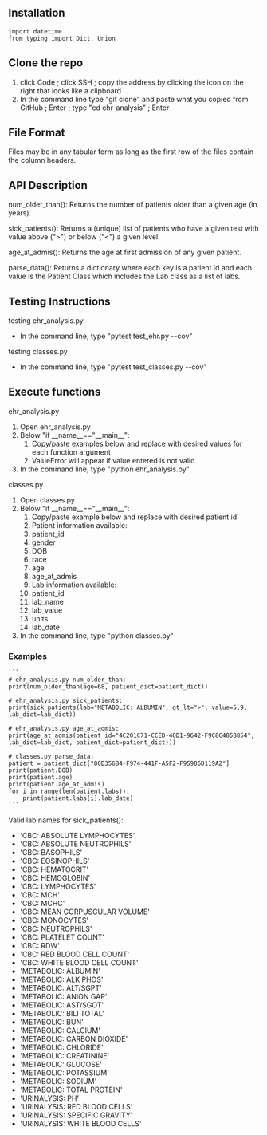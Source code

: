## Installation
```
import datetime
from typing import Dict, Union
```

## Clone the repo
1. click Code ; click SSH ; copy the address by clicking the icon on the right that looks like a clipboard
2. In the command line type "git clone" and paste what you copied from GitHub ; Enter ; type "cd ehr-analysis" ; Enter

## File Format
Files may be in any tabular form as long as the first row of the files contain the column headers.

## API Description
num_older_than():
Returns the number of patients older than a given age (in years).

sick_patients():
Returns a (unique) list of patients who have a given test with value above (">") or below ("<") a given level.

age_at_admis():
Returns the age at first admission of any given patient.

parse_data():
Returns a dictionary where each key is a patient id and each value is the Patient Class which includes the Lab class as a list of labs.

## Testing Instructions
testing ehr_analysis.py
- In the command line, type "pytest test_ehr.py --cov"

testing classes.py
- In the command line, type "pytest test_classes.py --cov"

## Execute functions
ehr_analysis.py
  1. Open ehr_analysis.py
  2. Below "if \_\_name\_\_=="\_\_main\_\_":
      1. Copy/paste examples below and replace with desired values for each function argument
      2. ValueError will appear if value entered is not valid
  3. In the command line, type "python ehr_analysis.py"

classes.py
  1. Open classes.py
  2. Below "if \_\_name\_\_=="\_\_main\_\_":
      1. Copy/paste example below and replace with desired patient id
      2. Patient information available:
        1. patient_id
        2. gender
        3. DOB
        4. race
        5. age
        6. age_at_admis
      3. Lab information available:
        1. patient_id
        2. lab_name
        3. lab_value
        4. units
        5. lab_date
  3. In the command line, type "python classes.py"

### Examples
    ```
    # ehr_analysis.py num_older_than:
    print(num_older_than(age=68, patient_dict=patient_dict))

    # ehr_analysis.py sick_patients:
    print(sick_patients(lab="METABOLIC: ALBUMIN", gt_lt=">", value=5.9, lab_dict=lab_dict))

    # ehr_analysis.py age_at_admis:
    print(age_at_admis(patient_id="4C201C71-CCED-40D1-9642-F9C8C485B854", lab_dict=lab_dict, patient_dict=patient_dict)))

    # classes.py parse_data:
    patient = patient_dict["80D356B4-F974-441F-A5F2-F95986D119A2"]
    print(patient.DOB)
    print(patient.age)
    print(patient.age_at_admis)
    for i in range(len(patient.labs)):
        print(patient.labs[i].lab_date)
    ```
    
  Valid lab names for sick_patients():
  - 'CBC: ABSOLUTE LYMPHOCYTES'
  - 'CBC: ABSOLUTE NEUTROPHILS'
  - 'CBC: BASOPHILS'
  - 'CBC: EOSINOPHILS'
  - 'CBC: HEMATOCRIT'
  - 'CBC: HEMOGLOBIN'
  - 'CBC: LYMPHOCYTES'
  - 'CBC: MCH'
  - 'CBC: MCHC'
  - 'CBC: MEAN CORPUSCULAR VOLUME'
  - 'CBC: MONOCYTES'
  - 'CBC: NEUTROPHILS'
  - 'CBC: PLATELET COUNT'
  - 'CBC: RDW'
  - 'CBC: RED BLOOD CELL COUNT'
  - 'CBC: WHITE BLOOD CELL COUNT'
  - 'METABOLIC: ALBUMIN'
  - 'METABOLIC: ALK PHOS'
  - 'METABOLIC: ALT/SGPT'
  - 'METABOLIC: ANION GAP'
  - 'METABOLIC: AST/SGOT'
  - 'METABOLIC: BILI TOTAL'
  - 'METABOLIC: BUN'
  - 'METABOLIC: CALCIUM'
  - 'METABOLIC: CARBON DIOXIDE'
  - 'METABOLIC: CHLORIDE'
  - 'METABOLIC: CREATININE'
  - 'METABOLIC: GLUCOSE'
  - 'METABOLIC: POTASSIUM'
  - 'METABOLIC: SODIUM'
  - 'METABOLIC: TOTAL PROTEIN'
  - 'URINALYSIS: PH'
  - 'URINALYSIS: RED BLOOD CELLS'
  - 'URINALYSIS: SPECIFIC GRAVITY'
  - 'URINALYSIS: WHITE BLOOD CELLS'
